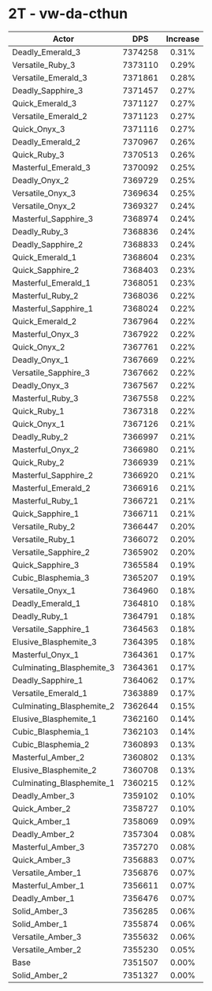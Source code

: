 # 2T - vw-da-cthun
| Actor | DPS | Increase |
|---|:---:|:---:|
|Deadly_Emerald_3|7374258|0.31%|
|Versatile_Ruby_3|7373110|0.29%|
|Versatile_Emerald_3|7371861|0.28%|
|Deadly_Sapphire_3|7371457|0.27%|
|Quick_Emerald_3|7371127|0.27%|
|Versatile_Emerald_2|7371123|0.27%|
|Quick_Onyx_3|7371116|0.27%|
|Deadly_Emerald_2|7370967|0.26%|
|Quick_Ruby_3|7370513|0.26%|
|Masterful_Emerald_3|7370092|0.25%|
|Deadly_Onyx_2|7369729|0.25%|
|Versatile_Onyx_3|7369634|0.25%|
|Versatile_Onyx_2|7369327|0.24%|
|Masterful_Sapphire_3|7368974|0.24%|
|Deadly_Ruby_3|7368836|0.24%|
|Deadly_Sapphire_2|7368833|0.24%|
|Quick_Emerald_1|7368604|0.23%|
|Quick_Sapphire_2|7368403|0.23%|
|Masterful_Emerald_1|7368051|0.23%|
|Masterful_Ruby_2|7368036|0.22%|
|Masterful_Sapphire_1|7368024|0.22%|
|Quick_Emerald_2|7367964|0.22%|
|Masterful_Onyx_3|7367922|0.22%|
|Quick_Onyx_2|7367761|0.22%|
|Deadly_Onyx_1|7367669|0.22%|
|Versatile_Sapphire_3|7367662|0.22%|
|Deadly_Onyx_3|7367567|0.22%|
|Masterful_Ruby_3|7367558|0.22%|
|Quick_Ruby_1|7367318|0.22%|
|Quick_Onyx_1|7367126|0.21%|
|Deadly_Ruby_2|7366997|0.21%|
|Masterful_Onyx_2|7366980|0.21%|
|Quick_Ruby_2|7366939|0.21%|
|Masterful_Sapphire_2|7366920|0.21%|
|Masterful_Emerald_2|7366916|0.21%|
|Masterful_Ruby_1|7366721|0.21%|
|Quick_Sapphire_1|7366711|0.21%|
|Versatile_Ruby_2|7366447|0.20%|
|Versatile_Ruby_1|7366072|0.20%|
|Versatile_Sapphire_2|7365902|0.20%|
|Quick_Sapphire_3|7365584|0.19%|
|Cubic_Blasphemia_3|7365207|0.19%|
|Versatile_Onyx_1|7364960|0.18%|
|Deadly_Emerald_1|7364810|0.18%|
|Deadly_Ruby_1|7364791|0.18%|
|Versatile_Sapphire_1|7364563|0.18%|
|Elusive_Blasphemite_3|7364395|0.18%|
|Masterful_Onyx_1|7364361|0.17%|
|Culminating_Blasphemite_3|7364361|0.17%|
|Deadly_Sapphire_1|7364062|0.17%|
|Versatile_Emerald_1|7363889|0.17%|
|Culminating_Blasphemite_2|7362644|0.15%|
|Elusive_Blasphemite_1|7362160|0.14%|
|Cubic_Blasphemia_1|7362103|0.14%|
|Cubic_Blasphemia_2|7360893|0.13%|
|Masterful_Amber_2|7360802|0.13%|
|Elusive_Blasphemite_2|7360708|0.13%|
|Culminating_Blasphemite_1|7360215|0.12%|
|Deadly_Amber_3|7359102|0.10%|
|Quick_Amber_2|7358727|0.10%|
|Quick_Amber_1|7358069|0.09%|
|Deadly_Amber_2|7357304|0.08%|
|Masterful_Amber_3|7357270|0.08%|
|Quick_Amber_3|7356883|0.07%|
|Versatile_Amber_1|7356876|0.07%|
|Masterful_Amber_1|7356611|0.07%|
|Deadly_Amber_1|7356476|0.07%|
|Solid_Amber_3|7356285|0.06%|
|Solid_Amber_1|7355874|0.06%|
|Versatile_Amber_3|7355632|0.06%|
|Versatile_Amber_2|7355230|0.05%|
|Base|7351507|0.00%|
|Solid_Amber_2|7351327|0.00%|
